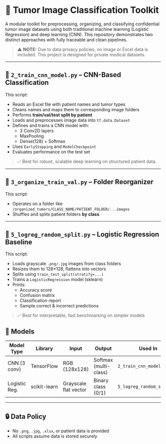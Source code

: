 # 🧠 Tumor Image Classification Toolkit

A modular toolkit for preprocessing, organizing, and classifying confidential tumor image datasets using both traditional machine learning (Logistic Regression) and deep learning (CNN). This repository demonstrates two distinct approaches with fully traceable and clean pipelines.

> ⚠️ **NOTE:** Due to data privacy policies, no image or Excel data is included. This project is designed for private medical datasets.

---

## 🔹 `2_train_cnn_model.py` – CNN-Based Classification

This script:
- Reads an Excel file with patient names and tumor types
- Cleans names and maps them to corresponding image folders
- Performs **train/val/test split by patient**
- Loads and preprocesses image data into `tf.data.Dataset`
- Defines and trains a CNN model with:
  - 3 Conv2D layers
  - MaxPooling
  - Dense(128) + Softmax
- Uses `EarlyStopping` and `ModelCheckpoint`
- Evaluates performance on the test set

> ✅ Best for robust, scalable deep learning on structured patient data.

---

## 🔹 `3_organize_train_val.py` – Folder Reorganizer

This script:
- Operates on a folder like `/organized_tumors/CLASS_NAME/PATIENT_FOLDER/...images`
- Shuffles and splits patient folders **by class**

---
## 🔹 `5_logreg_random_split.py` – Logistic Regression Baseline

This script:
- Loads grayscale `.png/.jpg` images from class folders
- Resizes them to 128×128, flattens into vectors
- Splits using `train_test_split(stratify=...)`
- Trains a `LogisticRegression` model (sklearn)
- Prints:
  - Accuracy score
  - Confusion matrix
  - Classification report
  - Sample correct & incorrect predictions

> ✅ Best for interpretable, fast benchmarking on simpler models

## 🧠 Models

| Model Type       | Library     | Input         | Output             | Used In                    |
|------------------|-------------|---------------|--------------------|----------------------------|
| CNN (3 conv)     | TensorFlow  | RGB (128x128) | Softmax (multi-class) | `2_train_cnn_model.py`  |
| Logistic Reg.    | scikit-learn| Grayscale flat vector | Binary class (0/1) | `5_logreg_random_split.py` |

---
## 🔒 Data Policy

- No `.png`, `.jpg`, `.xlsx`, or patient data is provided
- All scripts assume data is stored securely
